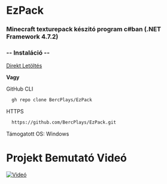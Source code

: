 # EzPack
### Minecraft texturepack készitó program c#ban (.NET Framework 4.7.2)


### **-- Instaláció --**

[Direkt Letöltés](https://www.dropbox.com/scl/fi/m38kqodrkgq270fvjsson/EzPack.zip?rlkey=2bremp7k5x8cdrnuzxi8ukf4y&dl=1)

**Vagy**

GitHub CLI
```bash
  gh repo clone BercPlays/EzPack
```

HTTPS
```bash
  https://github.com/BercPlays/EzPack.git
```

Támogatott OS: Windows

# Projekt Bemutató Videó
[![Videó](https://img.youtube.com/vi/Z250RrQ-8y0/hqdefault.jpg)](https://www.youtube.com/embed/Z250RrQ-8y0)
